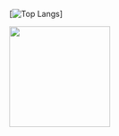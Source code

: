 [![Top Langs](https://github-readme-stats.vercel.app/api/top-langs/?username=kamal710&layout=compact)]


<img height="180em" src="https://github-readme-stats.vercel.app/api?username=kamal710&show_icons=true&theme=dracula&hide_border=true&count_private=true&include_all_commits=true" />
